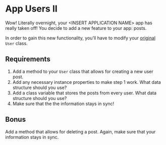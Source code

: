 # App Users II

Wow!  Literally overnight, your \<INSERT APPLICATION NAME\> app has really taken off!  You decide to add a new feature to your app: posts.

In order to gain this new functionality, you'll have to modify your [original](https://github.com/romeoplatoon/app-users-i) `User` class.

## Requirements
1. Add a method to your `User` class that allows for creating a new user post.
2. Add any necessary instance properties to make step 1 work.  What data structure should you use?
3. Add a class variable that stores the posts from every user.  What data structure should you use?
4. Make sure that the the information stays in sync!

## Bonus
Add a method that allows for deleting a post.  Again, make sure that your information stays in sync.